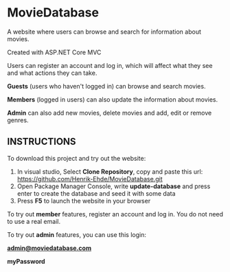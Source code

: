 # MovieDatabase

A website where users can browse and search for information about movies. 

Created with ASP.NET Core MVC

Users can register an account and log in, which will affect what they see and what actions they can take.

**Guests** (users who haven't logged in) can browse and search movies.

**Members** (logged in users) can also update the information about movies.

**Admin** can also add new movies, delete movies and add, edit or remove genres.

## INSTRUCTIONS
To download this project and try out the website:
1. In visual studio, Select **Clone Repository**, copy and paste this url: https://github.com/Henrik-Ehde/MovieDatabase.git
2. Open Package Manager Console, write **update-database** and press enter to create the database and seed it with some data
3. Press **F5** to launch the website in your browser

To try out **member** features, register an account and log in. You do not need to use a real email.

To try out **admin** features, you can use this login:

**admin@moviedatabase.com**

**myPassword**

